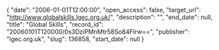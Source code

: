 {
  "date": "2006-01-01T12:00:00", 
  "open_access": false, 
  "target_url": "http://www.globalskills.lgec.org.uk/", 
  "description": "", 
  "end_date": null, 
  "title": "Global Skills", 
  "record_id": "20060101T120000/0s3DziPMnMtr58So84FIrw==", 
  "publisher": "lgec.org.uk", 
  "slug": 136858, 
  "start_date": null
}

